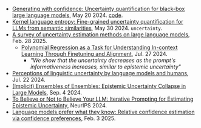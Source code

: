 
- [Generating with confidence: Uncertainty quantification for black-box large language models](https://arxiv.org/pdf/2305.19187), May 20 2024. [code](https://github.com/zlin7/UQ-NLG).
- [Kernel language entropy: Fine-grained uncertainty quantification for LLMs from semantic similarities](https://arxiv.org/pdf/2405.20003), May 30 2024. `uncertainty`.
- [A survey of uncertainty estimation methods on large language models](https://arxiv.org/pdf/2503.00172), Feb. 28 2025.
  - [Polynomial Regression as a Task for Understanding In-context Learning Through Finetuning and Alignment](https://arxiv.org/pdf/2407.19346), Jul. 27 2024.
    - _"We show that the uncertainty decreases as the prompt's informativeness increases, similar to epistemic uncertainty"_
- [Perceptions of linguistic uncertainty by language models and humans](https://arxiv.org/pdf/2407.15814), Jul. 22 2024.
- [(Implicit) Ensembles of Ensembles: Epistemic Uncertainty Collapse in Large Models](https://arxiv.org/pdf/2409.02628), Sep. 4 2024.
- [To Believe or Not to Believe Your LLM: Iterative Prompting for Estimating Epistemic Uncertainty](https://openreview.net/pdf?id=k6iyUfwdI9), NeurIPS 2024.
- [Language models prefer what they know: Relative confidence estimation via confidence preferences](https://arxiv.org/pdf/2502.01126), Feb. 3 2025.


